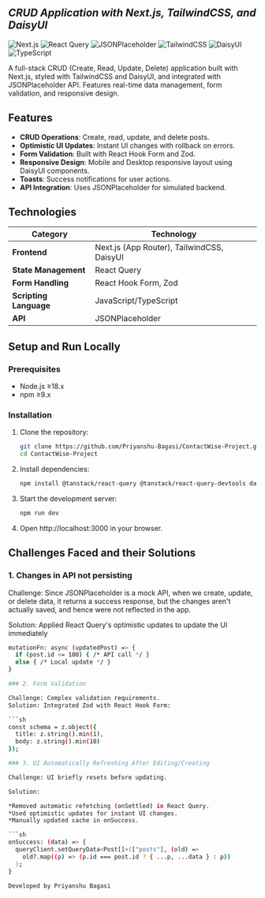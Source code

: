 ## *CRUD Application with Next.js, TailwindCSS, and DaisyUI*

![Next.js](https://img.shields.io/badge/Next.js-000000?style=for-the-badge&logo=nextdotjs&logoColor=white)
![React Query](https://img.shields.io/badge/React%20Query-FF4154?style=for-the-badge&logo=reactquery&logoColor=white)
![JSONPlaceholder](https://img.shields.io/badge/JSONPlaceholder-808080?style=for-the-badge)
![TailwindCSS](https://img.shields.io/badge/TailwindCSS-38B2AC?style=for-the-badge&logo=tailwindcss&logoColor=white)
![DaisyUI](https://img.shields.io/badge/DaisyUI-701a75?style=for-the-badge)
![TypeScript](https://img.shields.io/badge/TypeScript-3178C6?style=for-the-badge&logo=typescript&logoColor=white)

A full-stack CRUD (Create, Read, Update, Delete) application built with Next.js, styled with TailwindCSS and DaisyUI, and integrated with JSONPlaceholder API. Features real-time data management, form validation, and responsive design.



## Features
- **CRUD Operations**: Create, read, update, and delete posts.
- **Optimistic UI Updates**: Instant UI changes with rollback on errors.
- **Form Validation**: Built with React Hook Form and Zod.
- **Responsive Design**: Mobile and Desktop responsive layout using DaisyUI components.
- **Toasts**: Success notifications for user actions.
- **API Integration**: Uses JSONPlaceholder for simulated backend.


## Technologies

| Category         | Technology                  |
|-----------------|----------------------------|
| **Frontend**     | Next.js (App Router), TailwindCSS, DaisyUI |
| **State Management** | React Query |
| **Form Handling** | React Hook Form, Zod |
| **Scripting Language** | JavaScript/TypeScript |
| **API** | JSONPlaceholder |


## Setup and Run Locally

### Prerequisites
- Node.js ≥18.x
- npm ≥9.x

### Installation
1. Clone the repository:
   ```sh
   git clone https://github.com/Priyanshu-Bagasi/ContactWise-Project.git
   cd ContactWise-Project

2. Install dependencies:
   ```sh
   npm install @tanstack/react-query @tanstack/react-query-devtools daisyui react-hook-form @hookform/resolvers zod

3. Start the development server:
   ```sh
   npm run dev

4. Open http://localhost:3000 in your browser.

## Challenges Faced and their Solutions

### 1. Changes in API not persisting

Challenge: Since JSONPlaceholder is a mock API, when we create, update, or delete data, it returns a success response, but the changes aren't actually saved, and hence were not reflected in the app.

Solution: Applied React Query's optimistic updates to update the UI immediately

```sh
mutationFn: async (updatedPost) => {
  if (post.id <= 100) { /* API call */ }
  else { /* Local update */ }
}

### 2. Form Validation

Challenge: Complex validation requirements.
Solution: Integrated Zod with React Hook Form:

```sh
const schema = z.object({
  title: z.string().min(1),
  body: z.string().min(10)
});

### 3. UI Automatically Refreshing After Editing/Creating

Challenge: UI briefly resets before updating.

Solution:

*Removed automatic refetching (onSettled) in React Query.
*Used optimistic updates for instant UI changes.
*Manually updated cache in onSuccess.

```sh
onSuccess: (data) => {
  queryClient.setQueryData<Post[]>(["posts"], (old) =>
    old?.map((p) => (p.id === post.id ? { ...p, ...data } : p))
  );
}

Developed by Priyanshu Bagasi
